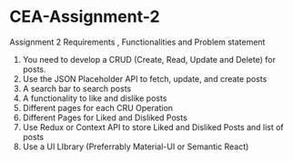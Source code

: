 # CEA-Assignment-2
Assignment 2
Requirements , Functionalities and Problem statement
1.	You need to develop a CRUD (Create, Read, Update and Delete) for posts.
2.	Use the JSON Placeholder API to fetch, update, and create posts
3.	A search bar to search posts
4.	A functionality to like and dislike posts
5.	Different pages for each CRU Operation
6.	Different Pages for Liked and Disliked Posts
7.	Use Redux or Context API to store Liked and Disliked Posts and list of posts
8.	Use a UI LIbrary (Preferrably Material-UI or Semantic React)
